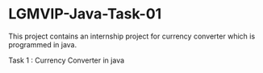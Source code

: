 # LGMVIP-Java-Task-01
This project contains an internship project for currency converter  which is programmed in java.

Task 1 : Currency Converter in java
